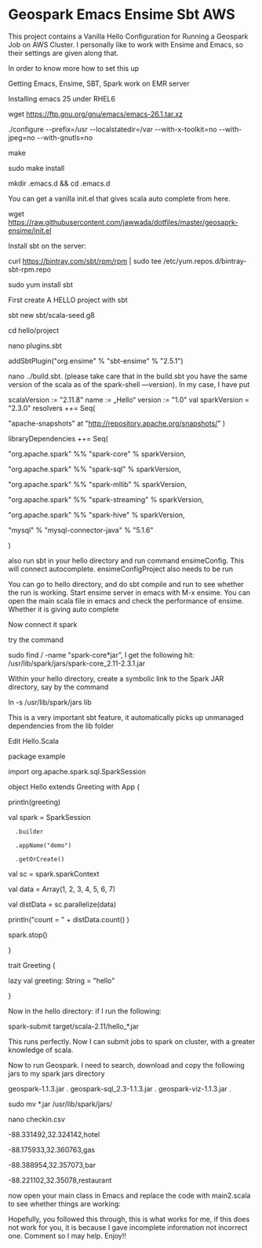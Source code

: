 # Geospark Emacs Ensime Sbt AWS

This project contains a Vanilla Hello Configuration for Running a Geospark Job on AWS Cluster. I personally like to work with Ensime and Emacs, so their settings are given along that.

In order to know more how to set this up

Getting Emacs, Ensime, SBT, Spark work on EMR server



Installing emacs 25 under RHEL6



wget https://ftp.gnu.org/gnu/emacs/emacs-26.1.tar.xz

./configure --prefix=/usr --localstatedir=/var --with-x-toolkit=no --with-jpeg=no --with-gnutls=no

make

sudo make install



mkdir .emacs.d && cd .emacs.d

You can get a vanilla init.el that gives scala auto complete from here.

wget https://raw.githubusercontent.com/jawwada/dotfiles/master/geosaprk-ensime/init.el



Install sbt on the server:

curl https://bintray.com/sbt/rpm/rpm | sudo tee /etc/yum.repos.d/bintray-sbt-rpm.repo

sudo yum install sbt

First create A HELLO project with sbt

sbt new sbt/scala-seed.g8

cd hello/project


nano plugins.sbt

addSbtPlugin("org.ensime" % "sbt-ensime" % "2.5.1")

nano ../build.sbt. (please take care that in the build.sbt you have the same version of the scala as of the spark-shell —version). In my case, I have put

scalaVersion := "2.11.8"
name := „Hello“
version := "1.0"
val sparkVersion = "2.3.0"
resolvers ++= Seq(

"apache-snapshots" at "http://repository.apache.org/snapshots/"
)

libraryDependencies ++= Seq(

  "org.apache.spark" %% "spark-core" % sparkVersion,

  "org.apache.spark" %% "spark-sql" % sparkVersion,

  "org.apache.spark" %% "spark-mllib" % sparkVersion,

  "org.apache.spark" %% "spark-streaming" % sparkVersion,

  "org.apache.spark" %% "spark-hive" % sparkVersion,

  "mysql" % "mysql-connector-java" % "5.1.6"

)

    
also run sbt in your hello directory and run command ensimeConfig. This will connect autocomplete. ensimeConfigProject also needs to be run

You can go to hello directory, and do sbt compile and run to see whether the run is working. Start ensime server in emacs with M-x ensime. You can open the main scala file in emacs and check the performance of ensime. Whether it is giving auto complete

Now connect it spark

try the command

sudo find / -name "spark-core*jar”, I get the following hit: /usr/lib/spark/jars/spark-core_2.11-2.3.1.jar

Within your hello directory, create a symbolic link to the Spark JAR directory, say by the command

ln -s /usr/lib/spark/jars lib

This is a very important sbt feature, it automatically picks up unmanaged dependencies from the lib folder

Edit Hello.Scala


package example

import org.apache.spark.sql.SparkSession

object Hello extends Greeting with App {

  println(greeting)

  val spark = SparkSession

      .builder

      .appName("demo")

      .getOrCreate()

  val sc = spark.sparkContext

  val data = Array(1, 2, 3, 4, 5, 6, 7)

  val distData = sc.parallelize(data)

  println("count = " + distData.count() )

  spark.stop()

  }

trait Greeting {

  lazy val greeting: String = "hello"

  }

Now in the hello directory: if I run the following:

spark-submit target/scala-2.11/hello_*.jar

This runs perfectly. Now I can submit jobs to spark on cluster, with a greater knowledge of scala.

Now to run Geospark. I need to search, download and copy the following jars to my spark jars directory

geospark-1.1.3.jar .
geospark-sql_2.3-1.1.3.jar .
geospark-viz-1.1.3.jar .

sudo mv *.jar /usr/lib/spark/jars/

nano checkin.csv

-88.331492,32.324142,hotel

-88.175933,32.360763,gas

-88.388954,32.357073,bar

-88.221102,32.35078,restaurant


now open your main class in Emacs and replace the code with main2.scala to see whether things are working: 


Hopefully, you followed this through, this is what works for me, if this does not work for you, it is because I gave incomplete information not incorrect one. Comment so I may help. Enjoy!!
